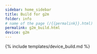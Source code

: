 ```yaml
---
sidebar: home_sidebar
title: Build for g2m
folder: info
# name of the page (/{{permalink}}.html)
permalink: g2m_build.html
device: g2m
---
```

{% include templates/device_build.md %}
